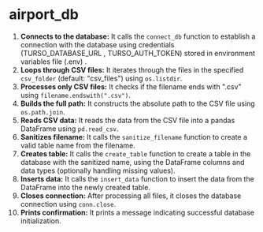 # airport_db

1. **Connects to the database:** It calls the `connect_db` function to establish a connection with the database using credentials (TURSO_DATABASE_URL , TURSO_AUTH_TOKEN) stored in environment variables file (.env) .
2. **Loops through CSV files:** It iterates through the files in the specified `csv_folder` (default: "csv_files") using `os.listdir`.
3. **Processes only CSV files:** It checks if the filename ends with ".csv" using `filename.endswith(".csv")`.
4. **Builds the full path:** It constructs the absolute path to the CSV file using `os.path.join`.
5. **Reads CSV data:** It reads the data from the CSV file into a pandas DataFrame using `pd.read_csv`.
6. **Sanitizes filename:** It calls the `sanitize_filename` function to create a valid table name from the filename.
7. **Creates table:** It calls the `create_table` function to create a table in the database with the sanitized name,
using the DataFrame columns and data types (optionally handling missing
values).
8. **Inserts data:** It calls the `insert_data` function to insert the data from the DataFrame into the newly created table.
9. **Closes connection:** After processing all files, it closes the database connection using `conn.close`.
10. **Prints confirmation:** It prints a message indicating successful database initialization.
